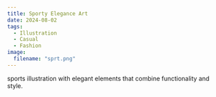 ```yaml
---
title: Sporty Elegance Art
date: 2024-08-02
tags:
  - Illustration
  - Casual
  - Fashion
image:
  filename: "sprt.png"
---
```


sports illustration with elegant elements that combine functionality and style.

<!--more-->
